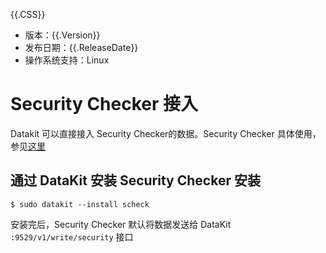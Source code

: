 {{.CSS}}

- 版本：{{.Version}}
- 发布日期：{{.ReleaseDate}}
- 操作系统支持：Linux

# Security Checker 接入

Datakit 可以直接接入 Security Checker的数据。Security Checker 具体使用，参见[这里](https://www.yuque.com/dataflux/sec_checker/install) 

## 通过 DataKit 安装 Security Checker 安装

```shell
$ sudo datakit --install scheck
```

安装完后，Security Checker 默认将数据发送给 DataKit `:9529/v1/write/security` 接口
